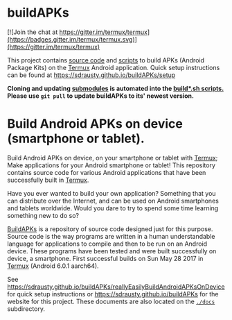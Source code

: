 buildAPKs
===============
[![Join the chat at https://gitter.im/termux/termux](https://badges.gitter.im/termux/termux.svg)](https://gitter.im/termux/termux)

This project contains [source code](./sources) and [scripts](./scripts/build) to build APKs (Android Package Kits) on the [Termux](https://termux.com/) Android application. Quick setup instructions can be found at https://sdrausty.github.io/buildAPKs/setup

**Cloning and updating [submodules](https://gist.github.com/gitaarik/8735255) is automated into the [build\*.sh scripts.](https://github.com/sdrausty/buildAPKs/tree/master/scripts/build) Please use `git pull` to update buildAPKs to its' newest version.** 

Build Android APKs on device (smartphone or tablet).
===========================================
Build Android APKs on device, on your smartphone or tablet with [Termux](https://termux.com/); Make applications for your Android smartphone or tablet! This repository contains source code for various Android applications that have been successfully built in [Termux](https://termux.com/).

Have you ever wanted to build your own application? Something that you can distribute over the Internet, and can be used on Android smartphones and tablets worldwide. Would you dare to try to spend some time learning something new to do so?

[BuildAPKs](https://github.com/sdrausty/buildAPKs) is a repository of source code designed just for this purpose. Source code is the way programs are written in a human understandable language for applications to compile and then to be run on an Android device. These programs have been tested and were built successfully on device, a smartphone. First successful builds on Sun May 28 2017 in [Termux](https://termux.com/) (Android 6.0.1 aarch64).

See https://sdrausty.github.io/buildAPKs/reallyEasilyBuildAndroidAPKsOnDevice for quick setup instructions or https://sdrausty.github.io/buildAPKs for the website for this project. These documents are also located on the [`./docs`](./docs) subdirectory.
